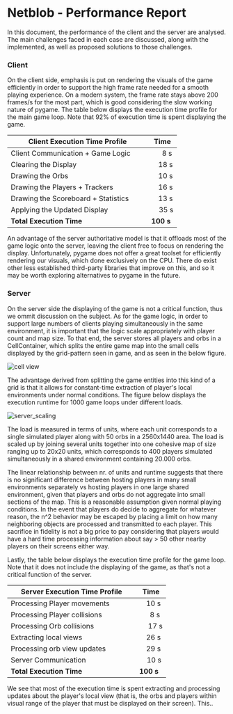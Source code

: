 # Netblob - Performance Report

In this document, the performance of the client and the server are analysed. The main challenges faced in each case are discussed, along with the implemented, as well as proposed solutions to those challenges.


### Client
On the client side, emphasis is put on rendering the visuals of the game efficiently in order to support the high frame rate needed for a smooth playing experience. On a modern system, the frame rate stays above 200 frames/s for the most part, which is good considering the slow working nature of pygame. The table below displays the execution time profile for the main game loop. Note that 92% of execution time is spent displaying the game.

| Client Execution Time Profile       |  Time |
|-------------------------------------|-------|
| Client Communication + Game Logic&emsp;&emsp;| &emsp;&nbsp;&nbsp;8 s|
| Clearing the Display                | &emsp;18 s  |
| Drawing the Orbs                    | &emsp;10 s  |
| Drawing the Players + Trackers      | &emsp;16 s  |
| Drawing the Scoreboard + Statistics | &emsp;13 s  |
| Applying the Updated Display        | &nbsp;&nbsp;&nbsp;&nbsp;35 s  |
| **Total Execution Time**            | **100 s** |

An advantage of the server authoritative model is that it offloads most of the game logic onto the server, leaving the client free to focus on rendering the display. Unfortunately, pygame does not offer a great toolset for efficiently rendering our visuals, which done exclusively on the CPU. There do exist other less established third-party libraries that improve on this, and so it may be worth exploring alternatives to pygame  in the future.


### Server

On the server side the displaying of the game is not a critical function, thus we ommit discussion on the subject. As for the game logic, in order to support large numbers of clients playing simultaneously in the same environment, it is important that the logic scale appropriately with player count and map size. To that end, the server stores all players and orbs in a CellContainer, which splits the entire game map into the small cells displayed by the grid-pattern seen in game, and as seen in the below figure.


![cell view](screenshots/cell_view.png)

The advantage derived from splitting the game entities into this kind of a grid is that it allows for constant-time extraction of player's local environments under normal conditions. The figure below displays the execution runtime for 1000 game loops under different loads.

![server_scaling](report/server_scaling)

The load is measured in terms of units, where each unit corresponds to a single simulated player along with 50 orbs in a 2560x1440 area. The load is scaled up by joining several units together into one cohesive map of size ranging up to 20x20 units, which corresponds to 400 players simulated simultaneously in a shared environment containing 20.000 orbs.

The linear relationship between nr. of units and runtime suggests that there is no significant difference between hosting players in many small environments separately vs hosting players in one large shared environment, given that players and orbs do not aggregate into small sections of the map. This is a reasonable assumption given normal playing conditions. In the event that players do decide to aggregate for whatever reason, the n^2 behavior may be escaped by placing a limit on how many neighboring objects are processed and transmitted to each player. This sacrifice in fidelity is not a big price to pay considering that players would have a hard time processing information about say > 50 other nearby players on their screens either way.

Lastly, the table below displays the execution time profile for the game loop. Note that it does not include the displaying of the game, as that's not a critical function of the server.

| Server Execution Time Profile       |  Time |
|-------------------------------------|-------|
| Processing Player movements &emsp;&emsp;&emsp;| &emsp;10 s|
| Processing Player collisions      | &emsp;&nbsp;&nbsp;8 s  |
| Processing Orb collisions         | &emsp;&nbsp;17 s  |
| Extracting local views           | &emsp;26 s  |
| Processing orb view updates           | &emsp;29 s  |
| Server Communication              | &nbsp;&nbsp;&nbsp; 10 s  |
| **Total Execution Time**          | **100 s** |

We see that most of the execution time is spent extracting and processing updates about the player's local view (that is, the orbs and players within visual range of the player that must be displayed on their screen). This..


